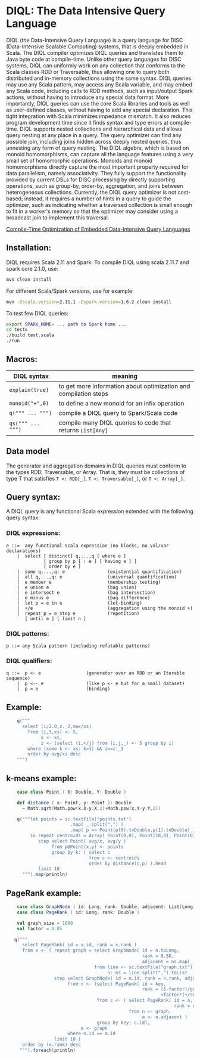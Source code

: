# DIQL: The Data Intensive Query Language

DIQL (the Data-Intensive Query Language) is a query language for DISC (Data-Intensive Scalable Computing) systems, that is deeply embedded in Scala.
The DIQL compiler optimizes DIQL queries and
translates them to Java byte code at compile-time. Unlike other query
languages for DISC systems, DIQL can uniformly work on any collection
that conforms to the Scala classes RDD or Traversable, thus allowing
one to query both distributed and in-memory collections using the same
syntax. DIQL queries may use any Scala pattern, may access any Scala
variable, and may embed any Scala code, including calls to RDD
methods, such as input/output Spark actions, without having to
introduce any special data format. More importantly, DIQL queries can
use the core Scala libraries and tools as well as user-defined
classes, without having to add any special declaration. This
tight integration with Scala minimizes impedance mismatch. It also
reduces program development time since it finds syntax and type errors
at compile-time. DIQL supports nested collections and hierarchical
data and allows query nesting at any place in a query. The query
optimizer can find any possible join, including joins hidden across
deeply nested queries, thus unnesting any form of query nesting. The
DIQL algebra, which is based on monoid homomorphisms, can capture all
the language features using a very small set of homomorphic
operations. Monoids and monoid homomorphisms directly capture the
most important property required for data parallelism, namely
associativity. They fully support the functionality provided by
current DSLs for DISC processing by directly supporting operations,
such as group-by, order-by, aggregation, and joins between
heterogeneous collections. Currently, the DIQL query optimizer is not
cost-based; instead, it requires a number of hints in a query
to guide the optimizer, such as indicating whether a traversed
collection is small enough to fit in a worker's memory so that the
optimizer may consider using a broadcast join to implement this
traversal.

[Compile-Time Optimization of Embedded Data-Intensive Query Languages](https://lambda.uta.edu/diql.pdf)

## Installation:

DIQL requires Scala 2.11 and Spark. To compile DIQL using scala 2.11.7 and spark core 2.1.0, use:
```bash
mvn clean install
```
For different Scala/Spark versions, use for example:
```bash
mvn -Dscala.version=2.11.1 -Dspark.version=1.6.2 clean install
```
To test few DIQL queries:
```bash
export SPARK_HOME= ... path to Spark home ...
cd tests
./build test.scala
./run
```

## Macros:

DIQL syntax          | meaning
---------------------|-------------------------------------------------------
`explain(true)`        | to get more information about optimization and compilation steps
`monoid("+",0)`      | to define a new monoid for an infix operation
`q(""" ... """)`     | compile a DIQL query to Spark/Scala code
`qs(""" ... """)`    | compile many DIQL queries to code that returns `List[Any]`

## Data model

The generator and aggregation domains in DIQL queries must conform to the types RDD, Traversable, or Array.
That is, they must be collections of type T that satisfies `T <: RDD[_]`, `T <: Traversable[_]`, or `T <: Array[_]`. 

## Query syntax:

A DIQL query is any functional Scala expression extended with the following query syntax:

### DIQL expressions:
```
e ::=  any functional Scala expression (no blocks, no val/var declarations)
    |  select [ distinct] q,...,q [ where e ]
              [ group by p [ : e ] [ having e ] ]
              [ order by e ]
    |  some q,...,q: e                (existential quantification)
    |  all q,...,q: e                 (universal quantification)
    |  e member e                     (membership testing)
    |  e union e                      (bag union)
    |  e intersect e                  (bag intersection)
    |  e minus e                      (bag difference)
    |  let p = e in e                 (let-binding)
    |  +/e                            (aggregation using the monoid +)
    |  repeat p = e step e            (repetition)
       [ until e ] [ limit n ]
```
### DIQL patterns:
```
p ::= any Scala pattern (including refutable patterns)
```
### DIQL qualifiers:
```
q ::=  p <- e                 (generator over an RDD or an Iterable sequence)
    |  p <-- e                (like p <- e but for a small dataset)
    |  p = e                  (binding)
```
## Example:
```scala
    q("""
      select (i/2.0,z._2,max/xs)
        from (i,3,xs) <- S,
             x <- xs,
             z <- (select (i,+/j) from (i,j,_) <- S group by i)
        where (some k <- xs: k>3) && i==z._1
        order by avg/xs desc
    """)
```

## k-means example:
```scala
    case class Point ( X: Double, Y: Double )

    def distance ( x: Point, y: Point ): Double
      = Math.sqrt(Math.pow(x.X-y.X,2)+Math.pow(x.Y-y.Y,2))

    q("""let points = sc.textFile("points.txt")
                        .map( _.split(",") )
                        .map( p => Point(p(0).toDouble,p(1).toDouble) )
         in repeat centroids = Array( Point(0,0), Point(10,0), Point(0,10), Point(10,10) )
            step select Point( avg/x, avg/y )
                 from p@Point(x,y) <- points
                 group by k: ( select c
                               from c <- centroids
                               order by distance(c,p) ).head
            limit 10
      """).map(println)
```
## PageRank example:
```scala
    case class GraphNode ( id: Long, rank: Double, adjacent: List[Long] )
    case class PageRank ( id: Long, rank: Double )

    val graph_size = 1000
    val factor = 0.85

   q("""
      select PageRank( id = x.id, rank = x.rank )
      from x <- ( repeat graph = select GraphNode( id = n.toLong,
                                                   rank = 0.5D,
                                                   adjacent = ns.map(_.toLong) )
                                 from line <- sc.textFile("graph.txt"),
                                      n::ns = line.split(",").toList
                  step select GraphNode( id = m.id, rank = n.rank, adjacent = m.adjacent )
                       from n <- (select PageRank( id = key,
                                                   rank = (1-factor)/graph_size
                                                          +factor*(+/select x.rank from x <- c) )
                                  from c <- ( select PageRank( id = a,
                                                               rank = n.rank/(count/n.adjacent) )
                                              from n <- graph,
                                                   a <- n.adjacent )
                                  group by key: c.id),
                            m <- graph
                       where n.id == m.id
                  limit 10 )
      order by (x.rank) desc
     """).foreach(println)
```
